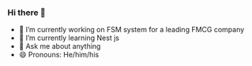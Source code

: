 ### Hi there 👋

- 🔭 I’m currently working on FSM system for a leading FMCG company
- 🌱 I’m currently learning Nest js
- 💬 Ask me about anything
- 😄 Pronouns: He/him/his
